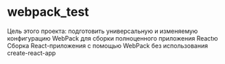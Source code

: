 # webpack_test
Цель этого проекта: подготовить универсальную и изменяемую конфигурацию  WebPack для сборки полноценного приложения Reactю
Сборка React-приложения с помощью WebPack без использования create-react-app
